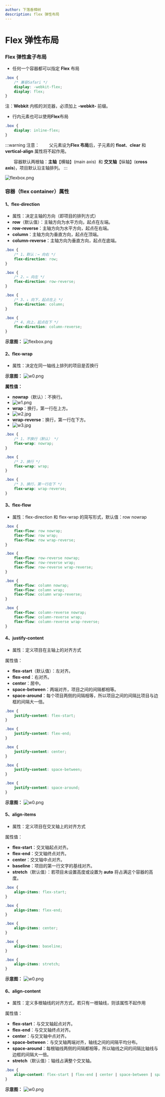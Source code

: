 ```yaml
---
author: 下落香樟树
description: flex 弹性布局
---
```


# Flex 弹性布局

### Flex 弹性盒子布局

- 任何一个容器都可以指定 **Flex** 布局

```css title="CSS 样式"
.box {
	/* 兼容Safari */
	display: -webkit-flex;
	display: flex;
}
```

注：**Webkit** 内核的浏览器，必须加上 **-webkit-** 前缀。

- 行内元素也可以使用**Flex**布局

```css title="CSS 样式"
.box {
	display: inline-flex;
}
```

:::warning 注意：
&emsp;&emsp;父元素设为**Flex 布局**后，子元素的 **float**、**clear** 和 **vertical-align** 属性将不起作用。

&emsp;&emsp;容器默认两根轴：**主轴**【横轴】(main axis)  和 **交叉轴**【纵轴】(**cross axis**)，项目默认沿主轴排列。
:::

![flexbox.png](./img/5-1.png)

### 容器（flex container）属性

#### 1、flex-direction

- 属性：决定主轴的方向（即项目的排列方式）
- **row**（默认值）：主轴方向为水平方向，起点在左端。
- **row-reverse**：主轴方向为水平方向，起点在右端。
- **column**：主轴方向为垂直方向，起点在顶端。
- **column-reverse**：主轴方向为垂直方向，起点在底端。

```css title="CSS 代码"
.box {
	/* 1、默认：→ 向右 */
	flex-direction: row;
}

.box {
	/* 2、← 向左 */
	flex-direction: row-reverse;
}

.box {
	/* 3、↓ 向下，起点在上 */
	flex-direction: column;
}

.box {
	/* 4、向上，起点在下 */
	flex-direction: column-reverse;
}
```

**示意图：**
![flexbox.png](./img/5-2.png)

#### 2、flex-wrap

- 属性：决定在同一轴线上排列的项目是否换行

**示意图：**
![w0.png](./img/5-3.png)

**属性值：**

- **nowrap**（默认）：不换行。
- ![w1.png](./img/5-4.png)
- **wrap**：换行，第一行在上方。
- ![w2.jpg](./img/5-5.png)
- **wrap-reverse**：换行，第一行在下方。
- ![w3.jpg](./img/5-6.png)

```css title="CSS 代码"
.box {
	/* 1、不换行（默认） */
	flex-wrap: nowrap;
}

.box {
	/* 2、换行 */
	flex-wrap: wrap;
}

.box {
	/* 3、换行，第一行在下 */
	flex-wrap: wrap-reverse;
}
```

#### 3、flex-flow

- 属性：flex-direction 和 flex-wrap 的简写形式，默认值：row nowrap

```css title="CSS 代码"
.box {
	flex-flow: row nowrap;
	flex-flow: row wrap;
	flex-flow: row wrap-reverse;
}

.box {
	flex-flow: row-reverse nowrap;
	flex-flow: row-reverse wrap;
	flex-flow: row-reverse wrap-reverse;
}

.box {
	flex-flow: column nowrap;
	flex-flow: column wrap;
	flex-flow: column wrap-reverse;
}

.box {
	flex-flow: column-reverse nowrap;
	flex-flow: column-reverse wrap;
	flex-flow: column-reverse wrap-reverse;
}
```

#### 4、justify-content

- 属性：定义项目在主轴上的对齐方式

属性值：

- **flex-start**（默认值）：左对齐。
- **flex-end**：右对齐。
- **center**：居中。
- **space-between**：两端对齐，项目之间的间隔都相等。
- **space-around**：每个项目两侧的间隔相等，所以项目之间的间隔比项目与边框的间隔大一倍。

```css title="CSS 代码"
.box {
	justify-content: flex-start;
}

.box {
	justify-content: flex-end;
}

.box {
	justify-content: center;
}

.box {
	justify-content: space-between;
}

.box {
	justify-content: space-around;
}
```

**示意图：**
![w0.png](./img/5-7.png)

#### 5、align-items

- 属性：定义项目在交叉轴上的对齐方式

属性值：

- **flex-start**：交叉轴起点对齐。
- **flex-end**：交叉轴终点对齐。
- **center**：交叉轴中点对齐。
- **baseline**：项目的第一行文字的基线对齐。
- **stretch**（默认值）：若项目未设置高度或设置为 **auto** 将占满这个容器的高度。

```css title="CSS 代码"
.box {
	align-items: flex-start;
}

.box {
	align-items: flex-end;
}

.box {
	align-items: center;
}

.box {
	align-items: baseline;
}

.box {
	align-items: stretch;
}
```

**示意图：**
![w0.png](./img/5-8.png)

#### 6、align-content

- 属性：定义多根轴线的对齐方式，若只有一根轴线，则该属性不起作用

属性值：

- **flex-start**：与交叉轴起点对齐。
- **flex-end**：与交叉轴终点对齐。
- **center**：与交叉轴中点对齐。
- **space-between**：与交叉轴两端对齐，轴线之间的间隔平均分布。
- **space-around**：每根轴线两侧的间隔都相等，所以轴线之间的间隔比轴线与边框的间隔大一倍。
- **stretch**（默认值）：轴线占满整个交叉轴。

```css title="CSS 代码"
.box {
	align-content: flex-start | flex-end | center | space-between | space-around | stretch;
}
```

**示意图：**
![w0.png](./img/5-9.png)
